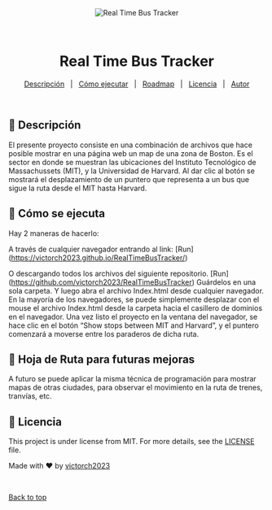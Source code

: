<div align="center" id="top"> 
  <img src="./.github/app.gif" alt="Real Time Bus Tracker" />

  &#xa0;

  <!-- <a href="https://realtimebustracker.netlify.app">Demo</a> -->
</div>

<h1 align="center">Real Time Bus Tracker</h1>


<p align="center">
  <a href="#dart-descripci%C3%B3n">Descripción</a> &#xa0; | &#xa0;
  <a href="#rocket-c%C3%B3mo-se-ejecuta">Cómo ejecutar</a> &#xa0; | &#xa0;
  <a href="#checkered_flag-hoja-de-ruta-para-futuras-mejoras">Roadmap</a> &#xa0; | &#xa0;
  <a href="#memo-licencia">Licencia</a> &#xa0; | &#xa0;
  <a href="https://github.com/victorch2023" target="_blank">Autor</a>
</p>

<br>


## :dart: Descripción ##

El presente proyecto consiste en una combinación de archivos que hace posible mostrar en una página web un map de una zona de Boston. Es el sector en donde se muestran las ubicaciones del Instituto Tecnológico de Massachussets (MIT), y la Universidad de Harvard. Al dar clic al botón se mostrará el desplazamiento de un puntero que representa a un bus que sigue la ruta desde el MIT hasta Harvard.


## :rocket: Cómo se ejecuta ##

Hay 2 maneras de hacerlo:

A través de cualquier navegador entrando al link:
[Run] (https://victorch2023.github.io/RealTimeBusTracker/)

O descargando todos los archivos del siguiente repositorio.
[Run] (https://github.com/victorch2023/RealTimeBusTracker)
Guárdelos en una sola carpeta. Y luego abra el archivo Index.html desde cualquier navegador. En la mayoría de los navegadores, se puede simplemente desplazar con el mouse el archivo Index.html desde la carpeta hacia el casillero de dominios en el navegador. Una vez listo el proyecto en la ventana del navegador, se hace clic en el botón “Show stops between MIT and Harvard”, y el puntero comenzará a moverse entre los paraderos de dicha ruta.



## :checkered_flag: Hoja de Ruta para futuras mejoras ##

A futuro se puede aplicar la misma técnica de programación para mostrar mapas de otras ciudades, para observar el movimiento en la ruta de trenes, tranvías, etc.


## :memo: Licencia ##

This project is under license from MIT. For more details, see the [LICENSE](./LICENSE) file.


Made with :heart: by <a href="https://github.com/victorch2023" target="_blank">victorch2023</a>

&#xa0;

<a href="#top">Back to top</a>

